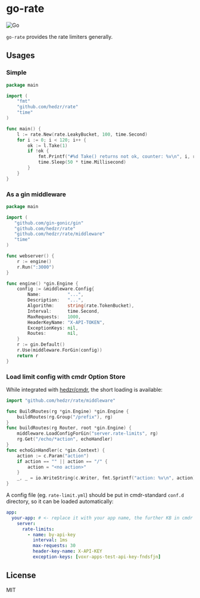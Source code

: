 # go-rate

![Go](https://github.com/hedzr/go-rate/workflows/Go/badge.svg)

`go-rate` provides the rate limiters generally.

## Usages

### Simple

```go
package main

import (
	"fmt"
	"github.com/hedzr/rate"
	"time"
)

func main() {
	l := rate.New(rate.LeakyBucket, 100, time.Second)
	for i := 0; i < 120; i++ {
		ok := l.Take(1)
		if !ok {
			fmt.Printf("#%d Take() returns not ok, counter: %v\n", i, rate.CountOf(l))
			time.Sleep(50 * time.Millisecond)
		}
	}
}
```

### As a gin middleware

```go
package main

import (
   "github.com/gin-gonic/gin"
   "github.com/hedzr/rate"
   "github.com/hedzr/rate/middleware"
   "time"
)

func webserver() {
	r := engine()
	r.Run(":3000")
}

func engine() *gin.Engine {
	config := &middleware.Config{
		Name:          "...",
		Description:   "...",
		Algorithm:     string(rate.TokenBucket),
		Interval:      time.Second,
		MaxRequests:   1000,
		HeaderKeyName: "X-API-TOKEN",
		ExceptionKeys: nil,
		Routes:        nil,
	}
	r := gin.Default()
	r.Use(middleware.ForGin(config))
	return r
}
```

### Load limit config with cmdr Option Store

While integrated with [hedzr/cmdr](https://github.com/hedzr/cmdr), the short loading is available:

```go
import "github.com/hedzr/rate/middleware"

func BuildRoutes(rg *gin.Engine) *gin.Engine {
    buildRoutes(rg.Group("/prefix"), rg)
}
func buildRoutes(rg Router, root *gin.Engine) {
    middleware.LoadConfigForGin("server.rate-limits", rg)
    rg.Get("/echo/*action", echoHandler)
}
func echoGinHandler(c *gin.Context) {
    action := c.Param("action")
    if action == "" || action == "/" {
        action = "<no action>"
    }
    _, _ = io.WriteString(c.Writer, fmt.Sprintf("action: %v\n", action))
}
```

A config file (eg. `rate-limit.yml`) should be put in cmdr-standard `conf.d` directory, so it can be loaded automatically:

```yaml
app:
  your-app: # <- replace it with your app name, the further KB in cmdr docs.
    server:
      rate-limits:
        - name: by-api-key
          interval: 1ms
          max-requests: 30
          header-key-name: X-API-KEY
          exception-keys: [voxr-apps-test-api-key-fndsfjn]
```



## License

MIT


